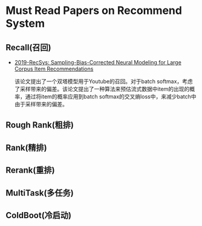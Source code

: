 # Must Read Papers on Recommend System

## Recall(召回)

- [2019-RecSys: Sampling-Bias-Corrected Neural Modeling for Large Corpus Item Recommendations](https://dl.acm.org/doi/10.1145/3298689.3346996)

  该论文提出了一个双塔模型用于Youtube的召回。对于batch softmax，考虑了采样带来的偏差。该论文提出了一种算法来预估流式数据中item的出现的概率，通过将item的概率应用到batch softmax的交叉熵loss中，来减少batch中由于采样带来的偏差。


## Rough Rank(粗排)

## Rank(精排)

## Rerank(重排)

## MultiTask(多任务)

## ColdBoot(冷启动)

